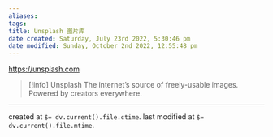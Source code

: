 ```yaml
---
aliases: 
tags: 
title: Unsplash 图片库
date created: Saturday, July 23rd 2022, 5:30:46 pm
date modified: Sunday, October 2nd 2022, 12:55:48 pm
---
```

https://unsplash.com

> [!info] Unsplash 
> The internet’s source of freely-usable images.
> Powered by creators everywhere.


---

created at `$= dv.current().file.ctime`.
last modified at `$= dv.current().file.mtime`.